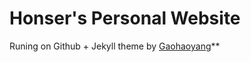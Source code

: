 # Honser's Personal Website

Runing on Github + Jekyll theme by [Gaohaoyang](https://github.com/Gaohaoyang/gaohaoyang.github.io)**


